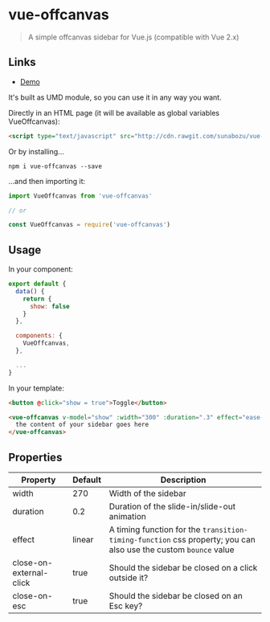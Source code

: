 # vue-offcanvas

> A simple offcanvas sidebar for Vue.js (compatible with Vue 2.x)

## Links
- [Demo](https://jsbin.com/lihagap/edit?html,output)

It's built as UMD module, so you can use it in any way you want.

Directly in an HTML page (it will be available as global variables VueOffcanvas):

``` html
<script type="text/javascript" src="http://cdn.rawgit.com/sunabozu/vue-offcanvas/master/index.js"></script>
```

Or by installing...

```
npm i vue-offcanvas --save
```

...and then importing it:

``` javascript
import VueOffcanvas from 'vue-offcanvas'

// or

const VueOffcanvas = require('vue-offcanvas')
```

## Usage

In your component:
``` javascript
export default {
  data() {
    return {
      show: false
    }
  },

  components: {
    VueOffcanvas,
  },

  ...
}
```

In your template:
``` html
<button @click="show = true">Toggle</button>

<vue-offcanvas v-model="show" :width="300" :duration=".3" effect="ease-in-out">
  the content of your sidebar goes here
</vue-offcanvas>
```

## Properties

Property | Default | Description
-------- | ------ | -----------
width | 270 | Width of the sidebar
duration | 0.2 | Duration of the slide-in/slide-out animation
effect | linear| A timing function for the `transition-timing-function` css property; you can also use the custom `bounce` value
close-on-external-click | true | Should the sidebar be closed on a click outside it?
close-on-esc | true | Should the sidebar be closed on an Esc key?


